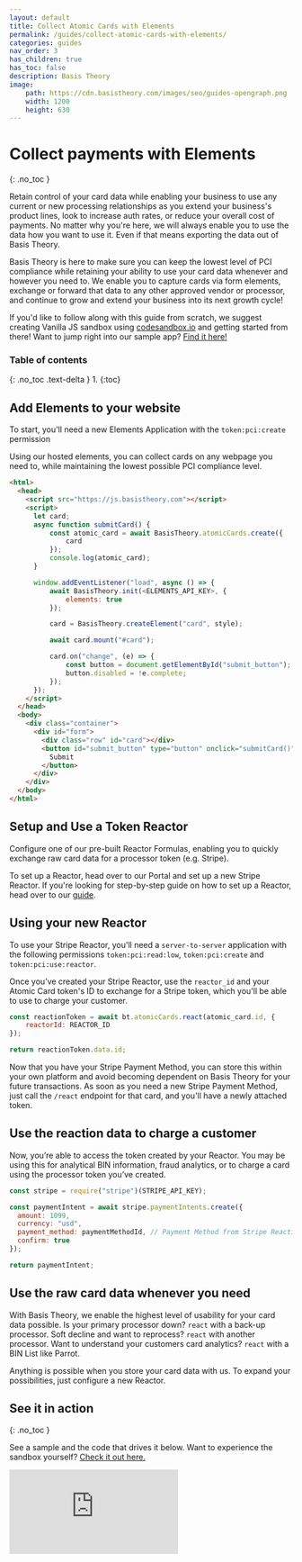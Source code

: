 ```yaml
---
layout: default
title: Collect Atomic Cards with Elements
permalink: /guides/collect-atomic-cards-with-elements/
categories: guides
nav_order: 3
has_children: true
has_toc: false
description: Basis Theory
image:
    path: https://cdn.basistheory.com/images/seo/guides-opengraph.png
    width: 1200
    height: 630
---
```

# Collect payments with Elements
{: .no_toc }

Retain control of your card data while enabling your business to use any current or new processing relationships as you extend your business's product lines, look to increase auth rates, or reduce your overall cost of payments.  No matter why you're here, we will always enable you to use the data how you want to use it. Even if that means exporting the data out of Basis Theory.

Basis Theory is here to make sure you can keep the lowest level of PCI compliance while retaining your ability to use your card data whenever and however you need to. We enable you to capture cards via form elements, exchange or forward that data to any other approved vendor or processor, and continue to grow and extend your business into its next growth cycle!

If you'd like to follow along with this guide from scratch, we suggest creating Vanilla JS sandbox using <a href="http://codesandbox.io/">codesandbox.io</a> and getting started from there! Want to jump right into our sample app? <a href="https://codesandbox.io/s/example-charging-card-o2qss?file=/public/index.html">Find it here!</a>

### Table of contents
{: .no_toc .text-delta }
1. 
{:toc}

## Add Elements to your website

<span class="base-alert warning">
  <span>
    To start, you'll need a new Elements Application with the <code>token:pci:create</code> permission
  </span>
</span>

Using our hosted elements, you can collect cards on any webpage you need to, while maintaining the lowest possible PCI compliance level.

```html
<html>
  <head>
    <script src="https://js.basistheory.com"></script>
    <script>
      let card;
      async function submitCard() {    
          const atomic_card = await BasisTheory.atomicCards.create({
              card
          });
          console.log(atomic_card);
      }

      window.addEventListener("load", async () => {
          await BasisTheory.init(<ELEMENTS_API_KEY>, {
              elements: true
          });

          card = BasisTheory.createElement("card", style);

          await card.mount("#card");

          card.on("change", (e) => {
              const button = document.getElementById("submit_button");
              button.disabled = !e.complete;
          });
      });
    </script>
  </head>
  <body>
    <div class="container">
      <div id="form">
        <div class="row" id="card"></div>
        <button id="submit_button" type="button" onclick="submitCard()">
          Submit
        </button>
      </div>
    </div>
  </body>
</html>
```

## Setup and Use a Token Reactor

Configure one of our pre-built Reactor Formulas, enabling you to quickly exchange raw card data for a processor token (e.g. Stripe).

To set up a Reactor, head over to our Portal and set up a new Stripe Reactor. If you're looking for step-by-step guide on how to set up a Reactor, head over to our [guide](/guides/setup-your-first-reactor).

## Using your new Reactor 
<span class="base-alert warning">
  <span>
    To use your Stripe Reactor, you'll need a <code>server-to-server</code> application with the following permissions <code>token:pci:read:low</code>, <code>token:pci:create</code> and <code>token:pci:use:reactor</code>.
  </span>
</span>

Once you’ve created your Stripe Reactor, use the <code>reactor_id</code> and your Atomic Card token's ID to exchange for a Stripe token, which you'll be able to use to charge your customer.

```js
const reactionToken = await bt.atomicCards.react(atomic_card.id, {
    reactorId: REACTOR_ID
});

return reactionToken.data.id;
```

Now that you have your Stripe Payment Method, you can store this within your own platform and avoid becoming dependent on Basis Theory for your future transactions. As soon as you need a new Stripe Payment Method, just call the `/react` endpoint for that card, and you'll have a newly attached token.

## Use the reaction data to charge a customer

Now, you’re able to access the token created by your Reactor. You may be using this for analytical BIN information, fraud analytics, or to charge a card using the processor token you’ve created.


```js
const stripe = require("stripe")(STRIPE_API_KEY);

const paymentIntent = await stripe.paymentIntents.create({
  amount: 1099,
  currency: "usd",
  payment_method: paymentMethodId, // Payment Method from Stripe Reaction in step 2
  confirm: true
});

return paymentIntent;
```

## Use the raw card data whenever you need

With Basis Theory, we enable the highest level of usability for your card data possible. 
Is your primary processor down?  `react` with a back-up processor. 
Soft decline and want to reprocess?  `react` with another processor. 
Want to understand your customers card analytics?  `react` with a BIN List like Parrot.

Anything is possible when you store your card data with us. To expand your possibilities, just configure a new Reactor.

## See it in action
{: .no_toc }

See a sample and the code that drives it below. Want to experience the sandbox yourself? [Check it out here.](https://codesandbox.io/s/example-charging-card-o2qss)

<div class="iframe-container">
  <iframe src="https://codesandbox.io/embed/github/Basis-Theory/basis-theory-js-examples/tree/master/collect-atomic-cards-with-elements?fontsize=14&hidenavigation=1&theme=dark&module=/public/index.html,/public/index.js,/api.js" class="iframe-code" allowfullscreen="" frameborder="0"></iframe>
</div>
